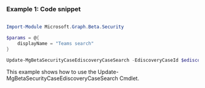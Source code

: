 ### Example 1: Code snippet

```powershell

Import-Module Microsoft.Graph.Beta.Security

$params = @{
	displayName = "Teams search"
}

Update-MgBetaSecurityCaseEdiscoveryCaseSearch -EdiscoveryCaseId $ediscoveryCaseId -EdiscoverySearchId $ediscoverySearchId -BodyParameter $params

```
This example shows how to use the Update-MgBetaSecurityCaseEdiscoveryCaseSearch Cmdlet.


